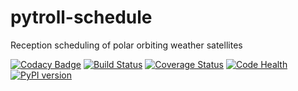 # pytroll-schedule

Reception scheduling of polar orbiting weather satellites


[![Codacy Badge](https://api.codacy.com/project/badge/Grade/9f039d7d640846ca89be8a78fa11e1f6)](https://www.codacy.com/app/adybbroe/pytroll-schedule?utm_source=github.com&utm_medium=referral&utm_content=pytroll/pytroll-schedule&utm_campaign=badger)
[![Build Status](https://travis-ci.org/pytroll/pytroll-schedule.png?branch=main)](https://travis-ci.org/pytroll/pytroll-schedule)
[![Coverage Status](https://coveralls.io/repos/github/pytroll/pytroll-schedule/badge.svg?branch=main)](https://coveralls.io/github/pytroll/pytroll-schedule?branch=main)
[![Code Health](https://landscape.io/github/pytroll/pytroll-schedule/main/landscape.png)](https://landscape.io/github/pytroll/pytroll-schedule/main)
[![PyPI version](https://badge.fury.io/py/pytroll-schedule.svg)](https://badge.fury.io/py/pytroll-schedule)
